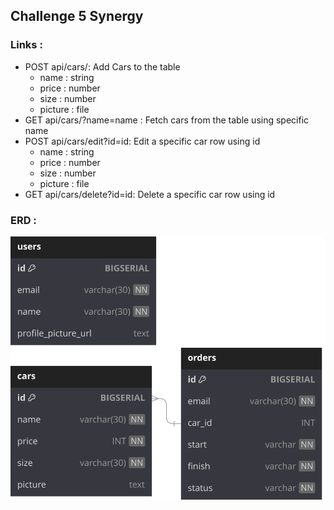 ## Challenge 5 Synergy

### Links : 
 <!-- - POST api/users/:
   Add Users to the table
   - name : string
   - email : string
   - profile_picture_url : file
 - GET api/users/?name=name : 
   Fetch users from the table using specific name -->
 
 - POST api/cars/:
   Add Cars to the table
   - name : string
   - price : number
   - size : number
   - picture : file
 - GET api/cars/?name=name : 
   Fetch cars from the table using specific name
 - POST api/cars/edit?id=id:
   Edit a specific car row using id
   - name : string
   - price : number
   - size : number
   - picture : file
 - GET api/cars/delete?id=id:
   Delete a specific car row using id

### ERD :
<img src="./ERD.svg">
